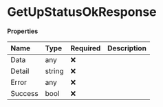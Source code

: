 # GetUpStatusOkResponse

**Properties**

| Name    | Type   | Required | Description |
| :------ | :----- | :------- | :---------- |
| Data    | any    | ❌       |             |
| Detail  | string | ❌       |             |
| Error   | any    | ❌       |             |
| Success | bool   | ❌       |             |
